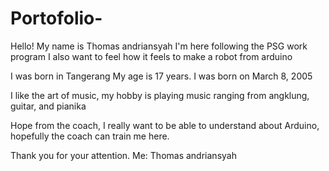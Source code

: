 # Portofolio-
Hello!
My name is Thomas andriansyah
I'm here following the PSG work program
I also want to feel how it feels to make a robot
from arduino

I was born in Tangerang 
My age is 17 years. I was born on March 8, 2005

I like the art of music, my hobby is playing music
ranging from angklung, guitar, and pianika

Hope from the coach, I really want to be able to understand about Arduino,
hopefully the coach can train me here.

Thank you for your attention.
Me:
   Thomas andriansyah
